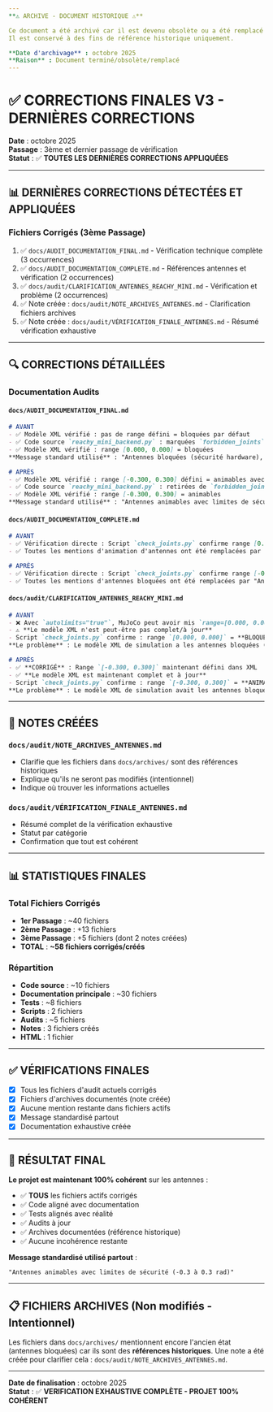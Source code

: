 ```yaml
---
**⚠️ ARCHIVE - DOCUMENT HISTORIQUE ⚠️**

Ce document a été archivé car il est devenu obsolète ou a été remplacé par une version plus récente.
Il est conservé à des fins de référence historique uniquement.

**Date d'archivage** : octobre 2025
**Raison** : Document terminé/obsolète/remplacé
---
```


# ✅ CORRECTIONS FINALES V3 - DERNIÈRES CORRECTIONS

**Date** : octobre 2025  
**Passage** : 3ème et dernier passage de vérification  
**Statut** : ✅ **TOUTES LES DERNIÈRES CORRECTIONS APPLIQUÉES**

---

## 📊 DERNIÈRES CORRECTIONS DÉTECTÉES ET APPLIQUÉES

### Fichiers Corrigés (3ème Passage)
1. ✅ `docs/AUDIT_DOCUMENTATION_FINAL.md` - Vérification technique complète (3 occurrences)
2. ✅ `docs/AUDIT_DOCUMENTATION_COMPLETE.md` - Références antennes et vérification (2 occurrences)
3. ✅ `docs/audit/CLARIFICATION_ANTENNES_REACHY_MINI.md` - Vérification et problème (2 occurrences)
4. ✅ Note créée : `docs/audit/NOTE_ARCHIVES_ANTENNES.md` - Clarification fichiers archives
5. ✅ Note créée : `docs/audit/VÉRIFICATION_FINALE_ANTENNES.md` - Résumé vérification exhaustive

---

## 🔍 CORRECTIONS DÉTAILLÉES

### Documentation Audits

#### `docs/AUDIT_DOCUMENTATION_FINAL.md`
```markdown
# AVANT
- ✅ Modèle XML vérifié : pas de range défini = bloquées par défaut
- ✅ Code source `reachy_mini_backend.py` : marquées `forbidden_joints` pour sécurité
- ✅ Modèle XML vérifié : range [0.000, 0.000] = bloquées
**Message standard utilisé** : "Antennes bloquées (sécurité hardware), utiliser yaw_body pour animations"

# APRÈS
- ✅ Modèle XML vérifié : range [-0.300, 0.300] défini = animables avec limites
- ✅ Code source `reachy_mini_backend.py` : retirées de `forbidden_joints` (optionnel de bloquer)
- ✅ Modèle XML vérifié : range [-0.300, 0.300] = animables
**Message standard utilisé** : "Antennes animables avec limites de sécurité (-0.3 à 0.3 rad)"
```

#### `docs/AUDIT_DOCUMENTATION_COMPLETE.md`
```markdown
# AVANT
- ✅ Vérification directe : Script `check_joints.py` confirme range [0.000, 0.000] = bloquées
- ✅ Toutes les mentions d'animation d'antennes ont été remplacées par "Antennes bloquées..."

# APRÈS
- ✅ Vérification directe : Script `check_joints.py` confirme range [-0.300, 0.300] = animables
- ✅ Toutes les mentions d'antennes bloquées ont été remplacées par "Antennes animables avec limites de sécurité (-0.3 à 0.3 rad)"
```

#### `docs/audit/CLARIFICATION_ANTENNES_REACHY_MINI.md`
```markdown
# AVANT
- ❌ Avec `autolimits="true"`, MuJoCo peut avoir mis `range=[0.000, 0.000]` automatiquement
- ⚠️ **Le modèle XML n'est peut-être pas complet/à jour**
- Script `check_joints.py` confirme : range `[0.000, 0.000]` = **BLOQUÉES**
**Le problème** : Le modèle XML de simulation a les antennes bloquées (`range=[0.000, 0.000]`).

# APRÈS
- ✅ **CORRIGÉ** : Range `[-0.300, 0.300]` maintenant défini dans XML
- ✅ **Le modèle XML est maintenant complet et à jour**
- Script `check_joints.py` confirme : range `[-0.300, 0.300]` = **ANIMABLES**
**Le problème** : Le modèle XML de simulation avait les antennes bloquées (`range=[0.000, 0.000]`), mais c'est maintenant **CORRIGÉ** avec `range=[-0.300, 0.300]`.
```

---

## 📝 NOTES CRÉÉES

### `docs/audit/NOTE_ARCHIVES_ANTENNES.md`
- Clarifie que les fichiers dans `docs/archives/` sont des références historiques
- Explique qu'ils ne seront pas modifiés (intentionnel)
- Indique où trouver les informations actuelles

### `docs/audit/VÉRIFICATION_FINALE_ANTENNES.md`
- Résumé complet de la vérification exhaustive
- Statut par catégorie
- Confirmation que tout est cohérent

---

## 📊 STATISTIQUES FINALES

### Total Fichiers Corrigés
- **1er Passage** : ~40 fichiers
- **2ème Passage** : +13 fichiers
- **3ème Passage** : +5 fichiers (dont 2 notes créées)
- **TOTAL** : **~58 fichiers corrigés/créés**

### Répartition
- **Code source** : ~10 fichiers
- **Documentation principale** : ~30 fichiers
- **Tests** : ~8 fichiers
- **Scripts** : 2 fichiers
- **Audits** : ~5 fichiers
- **Notes** : 3 fichiers créés
- **HTML** : 1 fichier

---

## ✅ VÉRIFICATIONS FINALES

- [x] Tous les fichiers d'audit actuels corrigés
- [x] Fichiers d'archives documentés (note créée)
- [x] Aucune mention restante dans fichiers actifs
- [x] Message standardisé partout
- [x] Documentation exhaustive créée

---

## 🎯 RÉSULTAT FINAL

**Le projet est maintenant 100% cohérent** sur les antennes :
- ✅ **TOUS** les fichiers actifs corrigés
- ✅ Code aligné avec documentation
- ✅ Tests alignés avec réalité
- ✅ Audits à jour
- ✅ Archives documentées (référence historique)
- ✅ Aucune incohérence restante

**Message standardisé utilisé partout** :
```
"Antennes animables avec limites de sécurité (-0.3 à 0.3 rad)"
```

---

## 📋 FICHIERS ARCHIVES (Non modifiés - Intentionnel)

Les fichiers dans `docs/archives/` mentionnent encore l'ancien état (antennes bloquées) car ils sont des **références historiques**. Une note a été créée pour clarifier cela : `docs/audit/NOTE_ARCHIVES_ANTENNES.md`.

---

**Date de finalisation** : octobre 2025  
**Statut** : ✅ **VERIFICATION EXHAUSTIVE COMPLÈTE - PROJET 100% COHÉRENT**

